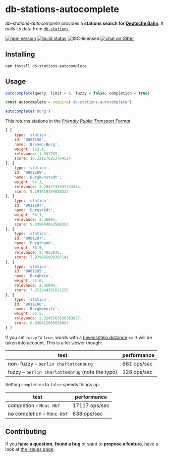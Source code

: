 # db-stations-autocomplete

*db-stations-autocomplete* provides a **stations search for [Deutsche Bahn](https://en.wikipedia.org/wiki/Deutsche_Bahn)**. It pulls its data from [`db-stations`](https://github.com/derhuerst/db-stations).

[![npm version](https://img.shields.io/npm/v/db-stations-autocomplete.svg)](https://www.npmjs.com/package/db-stations-autocomplete)
[![build status](https://img.shields.io/travis/derhuerst/db-stations-autocomplete.svg)](https://travis-ci.org/derhuerst/db-stations-autocomplete)
![ISC-licensed](https://img.shields.io/github/license/derhuerst/db-stations-autocomplete.svg)
[![chat on Gitter](https://badges.gitter.im/derhuerst/vbb-rest.svg)](https://gitter.im/derhuerst)


## Installing

```shell
npm install db-stations-autocomplete
```


## Usage

```js
autocomplete(query, limit = 6, fuzzy = false, completion = true)
```

```javascript
const autocomplete = require('db-stations-autocomplete')

autocomplete('burg')
```

This returns stations in the [*Friendly Public Transport Format*](https://github.com/public-transport/friendly-public-transport-format).

```javascript
[ {
	type: 'station',
	id: '8001156',
	name: 'Bremen-Burg',
	weight: 162.4,
	relevance: 1.891765,
	score: 10.321176253764524
}, {
	type: 'station',
	id: '8001289',
	name: 'Burgkunstadt',
	weight: 64.3,
	relevance: 2.2942733333333334,
	score: 9.191410194818323
}, {
	type: 'station',
	id: '8011297',
	name: 'Burgstädt',
	weight: 56.1,
	relevance: 2.36094,
	score: 9.038004862508393
}, {
	type: 'station',
	id: '8001297',
	name: 'Burgthann',
	weight: 36.5,
	relevance: 2.4053845,
	score: 7.979005900307141
}, {
	type: 'station',
	id: '8001285',
	name: 'Burgheim',
	weight: 25.6,
	relevance: 2.46094,
	score: 7.252944381011258
}, {
	type: 'station',
	id: '8011296',
	name: 'Burgkemnitz',
	weight: 26.5,
	relevance: 2.3245763636363637,
	score: 6.930412885835083
} ]
```

If you set `fuzzy` to `true`, words with a [Levenshtein distance](https://en.wikipedia.org/wiki/Levenshtein_distance) `<= 3` will be taken into account. This is a lot slower though:

test | performance
-----|------------
non-fuzzy – `berlin charlottenburg` | 661 ops/sec
fuzzy – `berlin charlottenbrug` (note the typo) | 128 ops/sec


Setting `completion` to `false` speeds things up:

test | performance
-----|------------
completion – `Münc Hbf` | 17117 ops/sec
no completion – `Münc Hbf` | 638 ops/sec


## Contributing

If you **have a question**, **found a bug** or want to **propose a feature**, have a look at [the issues page](https://github.com/derhuerst/db-stations-autocomplete/issues).
